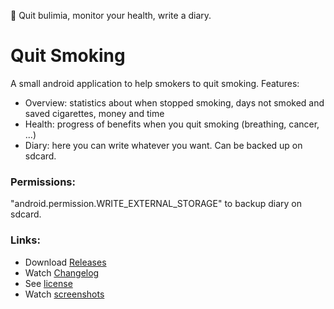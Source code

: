 🥗 Quit bulimia, monitor your health, write a diary.

# Quit Smoking
A small android application to help smokers to quit smoking. Features:

- Overview: statistics about when stopped smoking, days not smoked and saved cigarettes, money and time
- Health: progress of benefits when you quit smoking (breathing, cancer, ...)
- Diary: here you can write whatever you want. Can be backed up on sdcard.

### Permissions:
"android.permission.WRITE_EXTERNAL_STORAGE" to backup diary on sdcard.

### Links:
- Download [Releases](https://github.com/scoute-dich/QuitSmoking/releases)
- Watch [Changelog](https://github.com/scoute-dich/QuitSmoking/blob/master/CHANGELOG.md)
- See [license](https://github.com/scoute-dich/QuitSmoking/blob/master/LICENSE.md)
- Watch [screenshots](https://github.com/scoute-dich/QuitSmoking/blob/master/SCREENSHOTS.md)
